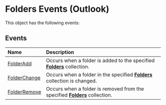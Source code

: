 
# Folders Events (Outlook)
This object has the following events:

## Events



|**Name**|**Description**|
|:-----|:-----|
|[FolderAdd](d72beffe-5a6b-41f1-0a0e-2f8548cbdc84.md)|Occurs when a folder is added to the specified  **[Folders](0c814c3c-74fc-414c-982d-a0097fcb35c2.md)** collection.|
|[FolderChange](cd379b87-6fb7-bfa4-544a-0c406a170832.md)|Occurs when a folder in the specified  **[Folders](0c814c3c-74fc-414c-982d-a0097fcb35c2.md)** collection is changed.|
|[FolderRemove](9113c4b9-9a18-76a8-3726-7b55fa6e6365.md)|Occurs when a folder is removed from the specified  **[Folders](0c814c3c-74fc-414c-982d-a0097fcb35c2.md)** collection.|

